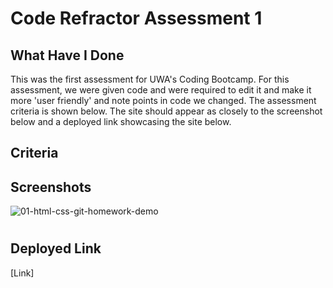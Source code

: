 # Code Refractor Assessment 1

## What Have I Done
This was the first assessment for UWA's Coding Bootcamp. For this assessment, we were 
given code and were required to edit it and make it more 'user friendly' and note
points in code we changed. The assessment criteria is shown below. The site should appear as closely to the screenshot below and
a deployed link showcasing the site below. 

## Criteria 

## Screenshots 
![01-html-css-git-homework-demo](https://user-images.githubusercontent.com/73803101/98924224-8f122400-250f-11eb-8df6-72d5ae4699bf.png)

#

## Deployed Link
[Link]
